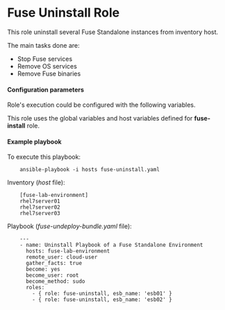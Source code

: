 # Fuse Uninstall Role

This role uninstall several Fuse Standalone instances from inventory host.

The main tasks done are:

* Stop Fuse services
* Remove OS services
* Remove Fuse binaries

#### Configuration parameters

Role's execution could be configured with the following variables.

This role uses the global variables and host variables defined for
**fuse-install** role.

#### Example playbook

To execute this playbook:

		ansible-playbook -i hosts fuse-uninstall.yaml

Inventory (*host* file):

		[fuse-lab-environment]
		rhel7server01
		rhel7server02
		rhel7server03

Playbook (*fuse-undeploy-bundle.yaml* file):

		---
		- name: Uninstall Playbook of a Fuse Standalone Environment
		  hosts: fuse-lab-environment
		  remote_user: cloud-user
		  gather_facts: true
		  become: yes
		  become_user: root
		  become_method: sudo
		  roles:
		    - { role: fuse-uninstall, esb_name: 'esb01' }
		    - { role: fuse-uninstall, esb_name: 'esb02' }
